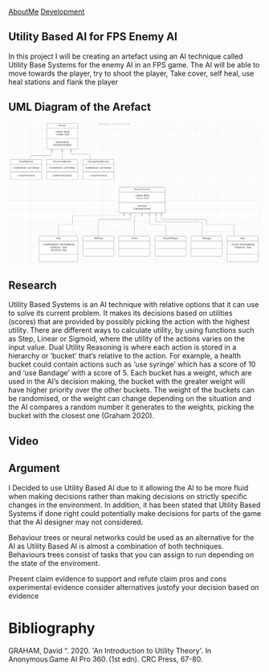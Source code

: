<a href="https://virtualvortex.github.io/UtilityBaseAI/AboutMe">AboutMe</a> <a href="https://virtualvortex.github.io/UtilityBaseAI/Development">Development</a>

## Utility Based AI for FPS Enemy AI 

In this project I will be creating an artefact using an AI technique called Utility Base Systems for the enemy AI in an FPS game. The AI will be able to move towards the player, try to shoot the player, Take cover, self heal, use heal stations and flank the player   

## UML Diagram of the Arefact

![UML Diagram](PlaceholderUMLDiagram.JPG)

## Research

Utility Based Systems is an AI technique with relative options that it can use to solve its current problem. It makes its decisions based on utilities (scores) that are provided by possibly picking the action with the highest utility. There are different ways to calculate utility, by using functions such as Step, Linear or Sigmoid, where the utility of the actions varies on the input value. Dual Utility Reasoning is where each action is stored in a hierarchy or ‘bucket’ that’s relative to the action. For example, a health bucket could contain actions such as ‘use syringe’ which has a score of 10 and ‘use Bandage’ with a score of 5. Each bucket has a weight, which are used in the AI’s decision making, the bucket with the greater weight will have higher priority over the other buckets. The weight of the buckets can be randomised, or the weight can change depending on the situation and the AI compares a random number it generates to the weights, picking the bucket with the closest one (Graham 2020). 

## Video

## Argument

I Decided to use Utility Based AI due to it allowing the AI to be more fluid when making decisions rather than making decisions on strictly specific changes in the environment. In addition, it has been stated that Utility Based Systems if done right could potentially make decisions for parts of the game that the AI designer may not considered.   


Behaviour trees or neural networks could be used as an alternative for the AI as Utility Based AI is almost a combination of both techniques. Behaviours trees consist of tasks that you can assign to run depending on the state of the enviroment. 


Present claim
evidence to support and refute claim
pros and cons
experimental evidence
consider alternatives
justofy your decision based on evidence

# Bibliography
GRAHAM, David “. 2020. 'An Introduction to Utility Theory'. In Anonymous Game AI Pro 360. (1st edn). CRC Press, 67-80. 
